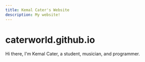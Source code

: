 ```yaml
---
title: Kemal Cater's Website
description: My website!
---
```


# caterworld.github.io

Hi there, I'm Kemal Cater, a student, musician, and programmer.

